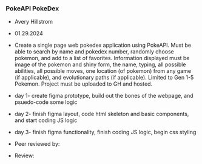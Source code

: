 ### PokeAPI PokeDex

+ Avery Hillstrom
+ 01.29.2024
+ Create a single page web pokedex application using PokeAPI. Must be able to search by name and pokedex number, randomly choose pokemon, and add to a list of favorites. Information displayed must be image of the pokemon and shiny form, the name, typing, all possible abilities, all possible moves, one location (of pokemon) from any game (if applicable), and evolutionary paths (if applicable). Limited to Gen 1-5 Pokemon. Project must be uploaded to GH and hosted.
+ day 1- create figma prototype, build out the bones of the webpage, and psuedo-code some logic
+ day 2- finish figma layout, code html skeleton and basic components, and start coding JS logic
+ day 3- finish figma functionality, finish coding JS logic, begin css styling
 

+ Peer reviewed by: 
+ Review: 